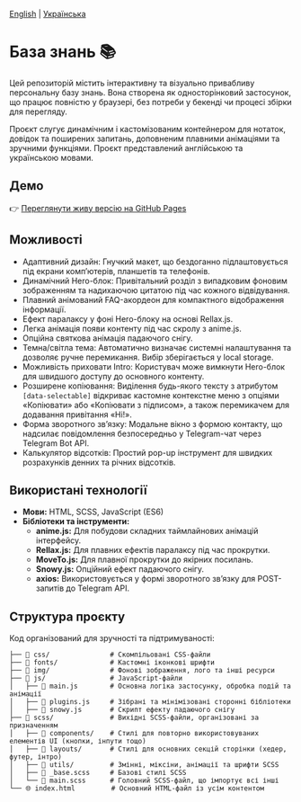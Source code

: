 [English](./README.md) | [Українська](./README.uk.md)

# База знань 📚

Цей репозиторій містить інтерактивну та візуально привабливу персональну базу знань.
Вона створена як односторінковий застосунок, що працює повністю у браузері, без
потреби у бекенді чи процесі збірки для перегляду.

Проєкт слугує динамічним і кастомізованим контейнером для нотаток, довідок та
поширених запитань, доповненим плавними анімаціями та зручними функціями. Проєкт
представлений англійською та українською мовами.

## Демо

👉
[Переглянути живу версію на GitHub Pages](https://niarosss.github.io/knowledge-base/)

## Можливості

- Адаптивний дизайн: Гнучкий макет, що бездоганно підлаштовується під екрани
  комп’ютерів, планшетів та телефонів.
- Динамічний Hero-блок: Привітальний розділ з випадковим фоновим зображенням та
  надихаючою цитатою під час кожного відвідування.
- Плавний анімований FAQ-акордеон для компактного відображення інформації.
- Ефект паралаксу у фоні Hero-блоку на основі Rellax.js.
- Легка анімація появи контенту під час скролу з anime.js.
- Опційна святкова анімація падаючого снігу.
- Темна/світла тема: Автоматично визначає системні налаштування та дозволяє ручне
  перемикання. Вибір зберігається у local storage.
- Можливість приховати Intro: Користувач може вимкнути Hero-блок для швидшого доступу
  до основного контенту.
- Розширене копіювання: Виділення будь-якого тексту з атрибутом `[data-selectable]`
  відкриває кастомне контекстне меню з опціями «Копіювати» або «Копіювати з підписом»,
  а також перемикачем для додавання привітання «Hi!».
- Форма зворотного зв’язку: Модальне вікно з формою контакту, що надсилає повідомлення
  безпосередньо у Telegram-чат через Telegram Bot API.
- Калькулятор відсотків: Простий pop-up інструмент для швидких розрахунків денних та
  річних відсотків.

## Використані технології

- **Мови:** HTML, SCSS, JavaScript (ES6)
- **Бібліотеки та інструменти:**
  - **anime.js:** Для побудови складних таймлайнових анімацій інтерфейсу.
  - **Rellax.js:** Для плавних ефектів паралаксу під час прокрутки.
  - **MoveTo.js:** Для плавної прокрутки до якірних посилань.
  - **Snowy.js:** Опційний ефект падаючого снігу.
  - **axios:** Використовується у формі зворотного зв’язку для POST-запитів до
    Telegram API.

## Структура проєкту

Код організований для зручності та підтримуваності:

```
├── 📁 css/               # Скомпільовані CSS-файли
├── 📁 fonts/             # Кастомні іконкові шрифти
├── 📁 img/               # Фонові зображення, лого та інші ресурси
├── 📁 js/                # JavaScript-файли
│   ├── 📄 main.js        # Основна логіка застосунку, обробка подій та анімації
│   ├── 📄 plugins.js     # Зібрані та мінімізовані сторонні бібліотеки
│   ├── 📄 snowy.js       # Скрипт ефекту падаючого снігу
├── 📁 scss/              # Вихідні SCSS-файли, організовані за призначенням
│   ├── 📁 components/    # Стилі для повторно використовуваних елементів UI (кнопки, інпути тощо)
│   ├── 📁 layouts/       # Стилі для основних секцій сторінки (хедер, футер, інтро)
│   ├── 📁 utils/         # Змінні, міксіни, анімації та шрифти SCSS
│   ├── 🎨 _base.scss     # Базові стилі SCSS
│   └── 🎨 main.scss      # Головний SCSS-файл, що імпортує всі інші
└── 🌐 index.html         # Основний HTML-файл із усім контентом
```
